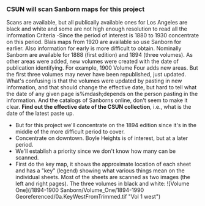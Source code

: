 ### CSUN will scan Sanborn maps for this project
Scans are available, but all publically available ones for Los Angeles are black and white and some are not high enough resolution to read all the information
Criteria
-Since the period of interest is 1880 to 1930 concentrate on this period. Blais maps from 1920 are available so use Sanborn for earlier. Also information for early is more difficult to obtain. Nominally Sanborn are available for 1888 (first edition) and 1894 (three volumes). As other areas were added, new volumes were created with the date of publication identifying. For example, 1900 Volume Four adds new areas. But the first three volumes may never have been republished, just updated. What's confusing is that the volumes were updated by pasting in new information, and that should change the effective date, but hard to tell what the date of any given page is%mdash;depends on the person pasting in the information. And the catalogs of Sanborns online, don't seem to make it clear. **Find out the effective date of the CSUN collection**, i.e., what is the date of the latest paste up.
- But for this project we'll concentrate on the 1894 edition since it's in the middle of the more difficult period to cover. 
- Concentrate on downtown. Boyle Heights is of interest, but at a later period.
- We'll establish a priority since we don't know how many can be scanned. 
- First do the key map, it shows the approximate location of each sheet and has a "key" (legend) showing what various things mean on the individual sheets. Most of the sheets are scanned as two images (the left and right pages). The three volumes in black and white: 
![Volume One](/1894-1900 Sanborn/Volume_One/1894-1990 Georeferenced/0a.KeyWestFromTrimmed.tif "Vol 1 west")